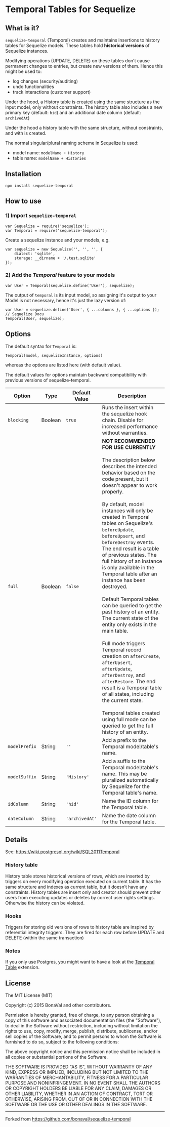 Temporal Tables for Sequelize
=============================



What is it?
-----------

`sequelize-temporal` (Temporal) creates and maintains insertions to history tables for Sequelize models. These tables hold __historical versions__ of Sequelize instances.

Modifying operations (UPDATE, DELETE) on these tables don't cause permanent changes to entries, but create new versions of them. Hence this might be used to:

- log changes (security/auditing)
- undo functionalities
- track interactions (customer support)

Under the hood, a History table is created using the same structure as the input model, only without constraints. The history table also includes a new primary key (default: `hid`) and an additional date column (default: `archivedAt`)

Under the hood a history table with the same structure, without constraints, and with  is created.

The normal singular/plural naming scheme in Sequelize is used:

- model name: `modelName + History`
- table name: `modelName + Histories`

Installation
------------

```
npm install sequelize-temporal
```

How to use
----------

### 1) Import `sequelize-temporal`

```
var Sequelize = require('sequelize');
var Temporal = require('sequelize-temporal');
```

Create a sequelize instance and your models, e.g.

```
var sequelize = new Sequelize('', '', '', {
	dialect: 'sqlite',
	storage: __dirname + '/.test.sqlite'
});
```

### 2) Add the *Temporal* feature to your models

```
var User = Temporal(sequelize.define('User'), sequelize);
```

The output of `temporal` is its input model, so assigning it's output to your
Model is not necessary, hence it's just the lazy version of:

```
var User = sequelize.define('User', { ...columns }, { ...options }); // Sequelize Docu
Temporal(User, sequelize);
```

Options
-------

The default syntax for `Temporal` is:

`Temporal(model, sequelizeInstance, options)`

whereas the options are listed here (with default value).

The default values for options maintain backward compatibility with previous versions of sequelize-temporal.

| Option        | Type    | Default Value  | Description                                                  |
| ------------- | ------- | -------------- | ------------------------------------------------------------ |
| `blocking`    | Boolean | `true`         | Runs the insert within the sequelize hook chain. Disable for increased performance without warranties. |
| `full`        | Boolean | `false`        | **NOT RECOMMENDED FOR USE CURRENTLY**<br /><br />The description below describes the intended behavior based on the code present, but it doesn't appear to work properly.<br /><br />By default, model instances will only be created in Temporal tables on Sequelize's `beforeUpdate`, `beforeUpsert`, and `beforeDestroy` events. The end result is a table of previous states. The full history of an instance is only available in the Temporal table after an instance has been destroyed.<br /><br />Default Temporal tables can be queried to get the past history of an entity. The current state of the entity only exists in the main table.<br /><br />Full mode triggers Temporal record creation on `afterCreate`, `afterUpsert`, `afterUpdate`, `afterDestroy`, and `afterRestore`.  The end result is a Temporal table of all states, including the current state.<br /><br />Temporal tables created using full mode can be queried to get the full history of an entity. |
| `modelPrefix` | String  | `''`           | Add a prefix to the Temporal model/table's name.             |
| `modelSuffix` | String  | `'History'`    | Add a suffix to the Temporal model/table's name. This may be pluralized automatically by Sequelize for the Temporal table's name. |
| `idColumn`    | String  | `'hid'`        | Name the ID column for the Temporal table.                   |
| `dateColumn`  | String  | `'archivedAt'` | Name the date column for the Temporal table.                 |


Details
--------

See: https://wiki.postgresql.org/wiki/SQL2011Temporal

### History table

History table stores historical versions of rows, which are inserted by triggers on every modifying operation executed on current table. It has the same structure and indexes as current table, but it doesn’t have any constraints. History tables are insert only and creator should prevent other users from executing updates or deletes by correct user rights settings. Otherwise the history can be violated.

### Hooks

Triggers for storing old versions of rows to history table are inspired by referential integrity triggers. They are fired for each row before UPDATE and DELETE (within the same transaction)

### Notes

If you only use Postgres, you might want to have a look at the [Temporal Table](https://github.com/arkhipov/temporal_tables) extension.



License
-------



The MIT License (MIT)

Copyright (c) 2015 BonaVal and other contributors.

Permission is hereby granted, free of charge, to any person obtaining a copy
of this software and associated documentation files (the "Software"), to deal
in the Software without restriction, including without limitation the rights
to use, copy, modify, merge, publish, distribute, sublicense, and/or sell
copies of the Software, and to permit persons to whom the Software is
furnished to do so, subject to the following conditions:

The above copyright notice and this permission notice shall be included in all
copies or substantial portions of the Software.

THE SOFTWARE IS PROVIDED "AS IS", WITHOUT WARRANTY OF ANY KIND, EXPRESS OR
IMPLIED, INCLUDING BUT NOT LIMITED TO THE WARRANTIES OF MERCHANTABILITY,
FITNESS FOR A PARTICULAR PURPOSE AND NONINFRINGEMENT. IN NO EVENT SHALL THE
AUTHORS OR COPYRIGHT HOLDERS BE LIABLE FOR ANY CLAIM, DAMAGES OR OTHER
LIABILITY, WHETHER IN AN ACTION OF CONTRACT, TORT OR OTHERWISE, ARISING FROM,
OUT OF OR IN CONNECTION WITH THE SOFTWARE OR THE USE OR OTHER DEALINGS IN THE
SOFTWARE.



-------



Forked from https://github.com/bonaval/sequelize-temporal
